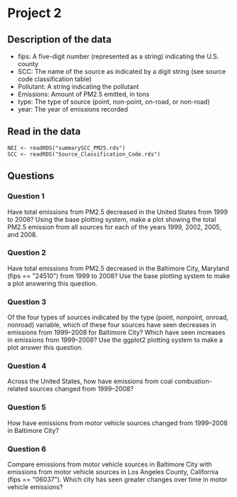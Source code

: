 # Project 2


## Description of the data

- fips: A five-digit number (represented as a string) indicating the U.S. county
- SCC: The name of the source as indicated by a digit string (see source code classification table)
- Pollutant: A string indicating the pollutant
- Emissions: Amount of PM2.5 emitted, in tons
- type: The type of source (point, non-point, on-road, or non-road)
- year: The year of emissions recorded

## Read in the data

```
NEI <- readRDS("summarySCC_PM25.rds")
SCC <- readRDS("Source_Classification_Code.rds")
```

## Questions

### Question 1
Have total emissions from PM2.5 decreased in the United States from 1999 to
2008? Using the base plotting system, make a plot showing the total PM2.5
emission from all sources for each of the years 1999, 2002, 2005, and 2008.

### Question 2
Have total emissions from PM2.5 decreased in the Baltimore City, Maryland
(fips == "24510") from 1999 to 2008? Use the base plotting system to make a plot
answering this question.

### Question 3
Of the four types of sources indicated by the type (point, nonpoint, onroad,
nonroad) variable, which of these four sources have seen decreases in emissions
from 1999–2008 for Baltimore City? Which have seen increases in emissions from
1999–2008? Use the ggplot2 plotting system to make a plot answer this question.

### Question 4
Across the United States, how have emissions from coal combustion-related
sources changed from 1999–2008?

### Question 5
How have emissions from motor vehicle sources changed from 1999–2008 in
Baltimore City?

### Question 6
Compare emissions from motor vehicle sources in Baltimore City with emissions
from motor vehicle sources in Los Angeles County, California (fips == "06037").
Which city has seen greater changes over time in motor vehicle emissions?


